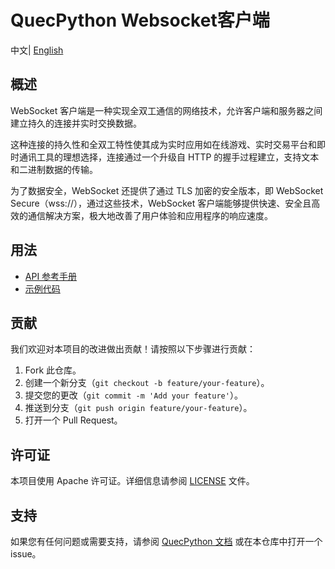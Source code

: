 # QuecPython Websocket客户端

中文| [English](https://github.com/QuecPython/uwebsocket/blob/main/README.md) 

## 概述

WebSocket 客户端是一种实现全双工通信的网络技术，允许客户端和服务器之间建立持久的连接并实时交换数据。

这种连接的持久性和全双工特性使其成为实时应用如在线游戏、实时交易平台和即时通讯工具的理想选择，连接通过一个升级自 HTTP 的握手过程建立，支持文本和二进制数据的传输。

为了数据安全，WebSocket 还提供了通过 TLS 加密的安全版本，即 WebSocket Secure（wss://），通过这些技术，WebSocket 客户端能够提供快速、安全且高效的通信解决方案，极大地改善了用户体验和应用程序的响应速度。

## 用法

- [API 参考手册](https://python.quectel.com/doc/API_reference/zh/networklib/uwebsocket.html)
- [示例代码](./code/demo.py)

## 贡献

我们欢迎对本项目的改进做出贡献！请按照以下步骤进行贡献：

1. Fork 此仓库。
2. 创建一个新分支（`git checkout -b feature/your-feature`）。
3. 提交您的更改（`git commit -m 'Add your feature'`）。
4. 推送到分支（`git push origin feature/your-feature`）。
5. 打开一个 Pull Request。

## 许可证

本项目使用 Apache 许可证。详细信息请参阅 [LICENSE](LICENSE) 文件。

## 支持

如果您有任何问题或需要支持，请参阅 [QuecPython 文档](https://python.quectel.com/doc) 或在本仓库中打开一个 issue。
